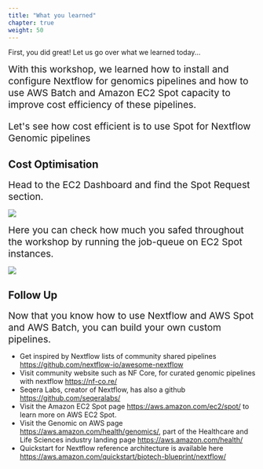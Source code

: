 ```yaml
---
title: "What you learned"
chapter: true
weight: 50
---
```


First, you did great! Let us go over what we learned today...

<div style="text-align:left;font-size: 1.2rem">
With this workshop, we learned how to install and configure Nextflow for genomics pipelines and how to use AWS Batch and Amazon EC2 Spot capacity to improve cost efficiency of these pipelines.<br>

Let's see how cost efficient is to use Spot for Nextflow Genomic pipelines 
</div>

## Cost Optimisation

<div style="text-align:left;font-size: 1.2rem">
Head to the EC2 Dashboard and find the Spot Request section.
</div>

![](/images/nextflow-on-aws-batch/learnings/ec2_spot_req.png)

<div style="text-align:left;font-size: 1.2rem">
Here you can check how much you safed throughout the workshop by running the job-queue on EC2 Spot instances.
</div>

![](/images/nextflow-on-aws-batch/learnings/savings_summary.png)

## Follow Up

<div style="text-align:left;font-size: 1.2rem">
Now that you know how to use Nextflow and AWS Spot and AWS Batch, you can build your own custom pipelines.  
</div> 

 - Get inspired by Nextflow lists of community shared pipelines https://github.com/nextflow-io/awesome-nextflow
 - Visit community website such as NF Core, for curated genomic pipelines with nextflow https://nf-co.re/ 
 - Seqera Labs, creator of Nextflow, has also a github https://github.com/seqeralabs/ 
 - Visit the Amazon EC2 Spot page https://aws.amazon.com/ec2/spot/ to learn more on AWS EC2 Spot.
 - Visit the Genomic on AWS page https://aws.amazon.com/health/genomics/, part of the Healthcare and Life Sciences industry landing page https://aws.amazon.com/health/
 -  Quickstart for Nextflow reference architecture is available here https://aws.amazon.com/quickstart/biotech-blueprint/nextflow/ 


